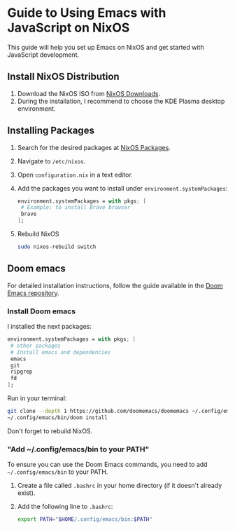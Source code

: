 # Guide to Using Emacs with JavaScript on NixOS

This guide will help you set up Emacs on NixOS and get started with JavaScript development.

## Install NixOS Distribution

1. Download the NixOS ISO from [NixOS Downloads](https://nixos.org/download/).
2. During the installation, I recommend to choose the KDE Plasma desktop environment.

## Installing Packages

1. Search for the desired packages at [NixOS Packages](https://search.nixos.org/packages).
2. Navigate to `/etc/nixos`.
3. Open `configuration.nix` in a text editor.
4. Add the packages you want to install under `environment.systemPackages`:

   ```nix
   environment.systemPackages = with pkgs; [
    # Example: to install Brave browser
    brave
   ];
   ```

6. Rebuild NixOS

   ```sh
   sudo nixos-rebuild switch
   ```

## Doom emacs 

For detailed installation instructions, follow the guide available in the [Doom Emacs repository](https://github.com/doomemacs/doomemacs).

### Install Doom emacs

I installed the next packages:

   ```nix
   environment.systemPackages = with pkgs; [
    # other packages
    # Install emacs and dependencies
    emacs
    git
    ripgrep
    fd
   ];
   ```

Run in your terminal:
   ```sh
   git clone --depth 1 https://github.com/doomemacs/doomemacs ~/.config/emacs
   ~/.config/emacs/bin/doom install
   ```

Don't forget to rebuild NixOS.

### "Add ~/.config/emacs/bin to your PATH"

To ensure you can use the Doom Emacs commands, you need to add `~/.config/emacs/bin` to your PATH. 

1. Create a file called `.bashrc` in your home directory (if it doesn't already exist).
2. Add the following line to `.bashrc`:

   ```sh
   export PATH="$HOME/.config/emacs/bin:$PATH"
   ```

